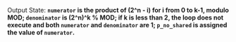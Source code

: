 Output State: **`numerator` is the product of (2^n - i) for i from 0 to k-1, modulo MOD; `denominator` is (2^n)^k % MOD; if k is less than 2, the loop does not execute and both `numerator` and `denominator` are 1; `p_no_shared` is assigned the value of `numerator`.**
